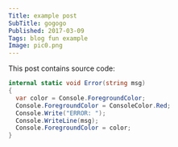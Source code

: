 ```yaml
---
Title: example post
SubTitle: gogogo
Published: 2017-03-09
Tags: blog fun example
Image: pic0.png
---
```


This post contains source code:

```csharp
internal static void Error(string msg)
{
  var color = Console.ForegroundColor;
  Console.ForegroundColor = ConsoleColor.Red;
  Console.Write("ERROR: ");
  Console.WriteLine(msg);
  Console.ForegroundColor = color;
}
```

